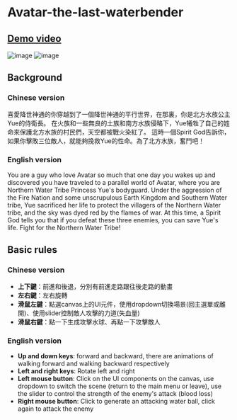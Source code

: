 # Avatar-the-last-waterbender
## [Demo video](https://youtu.be/leZAsIE7XCo)
![image](https://user-images.githubusercontent.com/40749393/150722301-3f9ca6d8-49bb-4ef0-a0be-51a35fa6a129.png)
![image](https://user-images.githubusercontent.com/40749393/150722329-ecdc6a1b-8d3d-436a-a7ee-2bb90c2c76ff.png)

## Background
### Chinese version
喜愛降世神通的你穿越到了一個降世神通的平行世界，在那裏，你是北方水族公主Yue的侍衛長。
在火族和一些無良的土族和南方水族侵略下，Yue犧牲了自己的姓命來保護北方水族的村民們，天空都被戰火染紅了。
這時一個Spirit God告訴你，如果你擊敗三位敵人，就能夠挽救Yue的性命。為了北方水族，奮鬥吧！

### English version
You are a guy who love Avatar so much that one day you wakes up and discovered you have traveled to a parallel world of Avatar, where you are Northern Water Tribe Princess Yue's bodyguard.
Under the aggression of the Fire Nation and some unscrupulous Earth Kingdom and Southern Water tribe, Yue sacrificed her life to protect the villagers of the Northern Water tribe, and the sky was dyed red by the flames of war.
At this time, a Spirit God tells you that if you defeat these three enemies, you can save Yue's life. Fight for the Northern Water Tribe!

## Basic rules
### Chinese version
- **上下鍵**：前進和後退，分別有前進走路跟往後走路的動畫 
- **左右鍵**：左右旋轉
- **滑鼠左鍵**：點選canvas上的UI元件，使用dropdown切換場景(回主選單或離開)、使用slider控制敵人攻擊的力道(失血量)
- **滑鼠右鍵**：點一下生成攻擊水球、再點一下攻擊敵人
### English version
- **Up and down keys**: forward and backward, there are animations of walking forward and walking backward respectively
- **Left and right keys**: Rotate left and right
- **Left mouse button**: Click on the UI components on the canvas, use dropdown to switch the scene (return to the main menu or leave), use the slider to control the strength of the enemy's attack (blood loss)
- **Right mouse button**: Click to generate an attacking water ball, click again to attack the enemy
